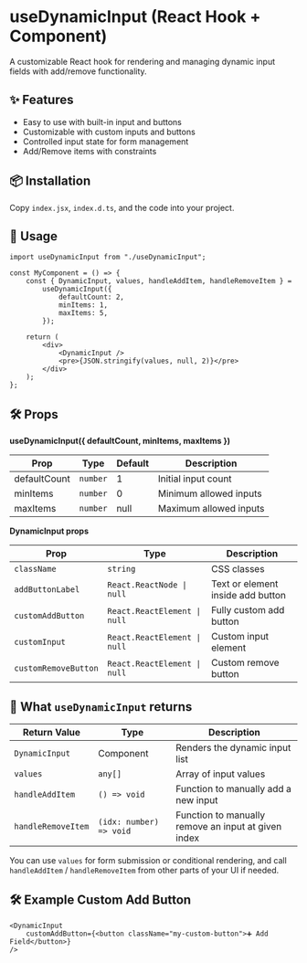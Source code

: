# useDynamicInput (React Hook + Component)

A customizable React hook for rendering and managing dynamic input fields with add/remove functionality.

## ✨ Features

-   Easy to use with built-in input and buttons
-   Customizable with custom inputs and buttons
-   Controlled input state for form management
-   Add/Remove items with constraints

## 📦 Installation

Copy `index.jsx`, `index.d.ts`, and the code into your project.

## 🚀 Usage

```tsx
import useDynamicInput from "./useDynamicInput";

const MyComponent = () => {
    const { DynamicInput, values, handleAddItem, handleRemoveItem } =
        useDynamicInput({
            defaultCount: 2,
            minItems: 1,
            maxItems: 5,
        });

    return (
        <div>
            <DynamicInput />
            <pre>{JSON.stringify(values, null, 2)}</pre>
        </div>
    );
};
```

## 🛠 Props

**useDynamicInput({ defaultCount, minItems, maxItems })**

| Prop         | Type     | Default | Description            |
| ------------ | -------- | ------- | ---------------------- |
| defaultCount | `number` | 1       | Initial input count    |
| minItems     | `number` | 0       | Minimum allowed inputs |
| maxItems     | `number` | null    | Maximum allowed inputs |

**DynamicInput props**

| Prop                 | Type                         | Description                       |
| -------------------- | ---------------------------- | --------------------------------- |
| `className`          | `string`                     | CSS classes                       |
| `addButtonLabel`     | `React.ReactNode \| null`    | Text or element inside add button |
| `customAddButton`    | `React.ReactElement \| null` | Fully custom add button           |
| `customInput`        | `React.ReactElement \| null` | Custom input element              |
| `customRemoveButton` | `React.ReactElement \| null` | Custom remove button              |

## 🧾 What `useDynamicInput` returns

| Return Value       | Type                    | Description                                         |
| ------------------ | ----------------------- | --------------------------------------------------- |
| `DynamicInput`     | Component               | Renders the dynamic input list                      |
| `values`           | `any[]`                 | Array of input values                               |
| `handleAddItem`    | `() => void`            | Function to manually add a new input                |
| `handleRemoveItem` | `(idx: number) => void` | Function to manually remove an input at given index |

You can use `values` for form submission or conditional rendering, and call `handleAddItem` / `handleRemoveItem` from other parts of your UI if needed.

## 🛠 Example Custom Add Button

```tsx
<DynamicInput
    customAddButton={<button className="my-custom-button">➕ Add Field</button>}
/>
```
